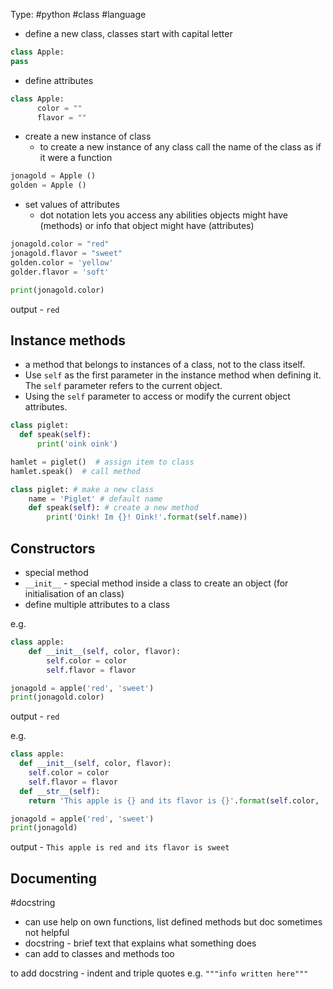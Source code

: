 Type: #python #class #language 

- define a new class, classes start with capital letter
```python
class Apple:
pass
```

- define attributes
```python
class Apple:
	  color = ""
	  flavor = ""
```

- create a new instance of class
	- to create a new instance of any class call the name of the class as if it were a function
```python
jonagold = Apple () 
golden = Apple ()
```

- set values of attributes
	- dot notation lets you access any abilities objects might have (methods) or info that object might have (attributes)
```python
jonagold.color = "red" 
jonagold.flavor = "sweet"
golden.color = 'yellow'
golder.flavor = 'soft'

print(jonagold.color) 
```
output - `red` 

## Instance methods
- a method that belongs to instances of a class, not to the class itself.
- Use `self` as the first parameter in the instance method when defining it. The `self` parameter refers to the current object.
- Using the `self` parameter to access or modify the current object attributes.

```python
class piglet: 
  def speak(self):
      print('oink oink') 

hamlet = piglet()  # assign item to class
hamlet.speak()  # call method

class piglet: # make a new class 
	name = 'Piglet' # default name 
	def speak(self): # create a new method 
		print('Oink! Im {}! Oink!'.format(self.name))
```


## Constructors
- special method
- `__init__` - special method inside a class to create an object (for initialisation of an class)
- define multiple attributes to a class

e.g.
```python
class apple:
	def __init__(self, color, flavor): 
		self.color = color
		self.flavor = flavor 

jonagold = apple('red', 'sweet')
print(jonagold.color)
```
output - `red`

e.g.
```python
class apple: 
  def __init__(self, color, flavor): 
    self.color = color
	self.flavor = flavor
  def __str__(self):
    return 'This apple is {} and its flavor is {}'.format(self.color,  self.flavor)

jonagold = apple('red', 'sweet')
print(jonagold) 
```
output - `This apple is red and its flavor is sweet`

## Documenting
#docstring

- can use help on own functions, list defined methods but doc sometimes not helpful
- docstring - brief text that explains what something does
- can add to classes and methods too

to add docstring - indent and triple quotes
e.g.
	`"""info written here"""`


